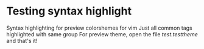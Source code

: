 # Testing syntax highlight

Syntax highlighting for preview colorshemes for vim
Just all common tags highlighted with same group
For preview theme, open the file *test.testtheme* and that's it!
